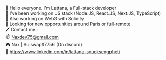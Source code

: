 👋 Hello everyone. I'm Lattana, a Full-stack developer  
👀 I've been working on JS stack (Node.JS, React.JS, Next.JS, TypeScript)  
🌱 Also working on Web3 with Solidity  
💞️ Looking for new opportunities around Paris or full-remote  
🖊️ Contact me :  
📫 Naxdev75@gmail.com  
🎮 Nax | Suiswap#7756 (On discord)  
📖 https://www.linkedin.com/in/lattana-soucksengphet/  
